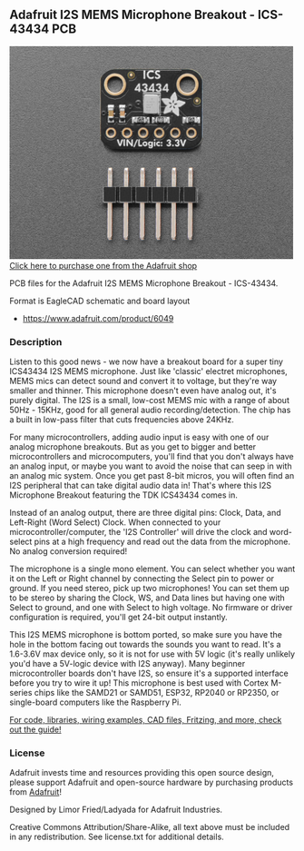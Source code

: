 ## Adafruit I2S MEMS Microphone Breakout - ICS-43434 PCB

<a href="http://www.adafruit.com/products/6049"><img src="assets/6049.jpg?raw=true" width="500px"><br/>
Click here to purchase one from the Adafruit shop</a>

PCB files for the Adafruit I2S MEMS Microphone Breakout - ICS-43434. 

Format is EagleCAD schematic and board layout
* https://www.adafruit.com/product/6049

### Description

Listen to this good news - we now have a breakout board for a super tiny ICS43434 I2S MEMS microphone. Just like 'classic' electret microphones, MEMS mics can detect sound and convert it to voltage, but they're way smaller and thinner. This microphone doesn't even have analog out, it's purely digital. The I2S is a small, low-cost MEMS mic with a range of about 50Hz - 15KHz, good for all general audio recording/detection. The chip has a built in low-pass filter that cuts frequencies above 24KHz.

For many microcontrollers, adding audio input is easy with one of our analog microphone breakouts. But as you get to bigger and better microcontrollers and microcomputers, you'll find that you don't always have an analog input, or maybe you want to avoid the noise that can seep in with an analog mic system. Once you get past 8-bit micros, you will often find an I2S peripheral that can take digital audio data in! That's where this  I2S Microphone Breakout featuring the TDK ICS43434 comes in.

Instead of an analog output, there are three digital pins: Clock, Data, and Left-Right (Word Select) Clock. When connected to your microcontroller/computer, the 'I2S Controller' will drive the clock and word-select pins at a high frequency and read out the data from the microphone. No analog conversion required!

The microphone is a single mono element. You can select whether you want it on the Left or Right channel by connecting the Select pin to power or ground. If you need stereo, pick up two microphones! You can set them up to be stereo by sharing the Clock, WS, and Data lines but having one with Select to ground, and one with Select to high voltage. No firmware or driver configuration is required, you'll get 24-bit output instantly.

This I2S MEMS microphone is bottom ported, so make sure you have the hole in the bottom facing out towards the sounds you want to read. It's a 1.6-3.6V max device only, so it is not for use with 5V logic (it's really unlikely you'd have a 5V-logic device with I2S anyway). Many beginner microcontroller boards don't have I2S, so ensure it's a supported interface before you try to wire it up! This microphone is best used with Cortex M-series chips like the SAMD21 or SAMD51, ESP32, RP2040 or RP2350, or single-board computers like the Raspberry Pi.

[For code, libraries, wiring examples, CAD files, Fritzing, and more, check out the guide!](https://learn.adafruit.com/adafruit-i2s-mems-microphone-breakout/)

### License

Adafruit invests time and resources providing this open source design, please support Adafruit and open-source hardware by purchasing products from [Adafruit](https://www.adafruit.com)!

Designed by Limor Fried/Ladyada for Adafruit Industries.

Creative Commons Attribution/Share-Alike, all text above must be included in any redistribution. 
See license.txt for additional details.
